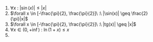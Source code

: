 1) $\forall x\ :\ |\sin(x)| \leq |x|$
2) $\forall x \in [-\frac{\pi}{2}, \frac{\pi}{2}]\ :\ |\sin(x)| \geq \frac{2}{\pi}|x|$
3) $\forall x \in [-\frac{\pi}{2}, \frac{\pi}{2}]\ :\ |tg(x)| \geq |x|$
4) $\forall x \in (0, +\inf)\ :\ \ln(1+x) \leq x$
5) 